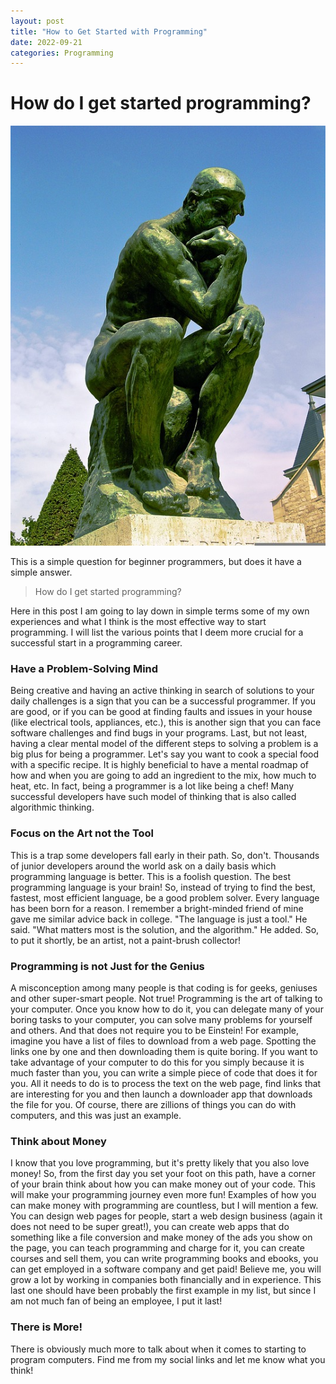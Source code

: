 ```yaml
---
layout: post
title: "How to Get Started with Programming"
date: 2022-09-21 
categories: Programming
---
```


# How do I get started programming?

![Puzzled Person](/assets/img/thinking.png)

This is a simple question for beginner programmers, but does it have a simple answer.
>How do I get started programming?  

Here in this post I am going to lay down in simple terms some of my own experiences 
and what I think is the most effective way to start programming. I will list the various points 
that I deem more crucial for a successful start in a programming career.

### Have a Problem-Solving Mind
Being creative and having an active thinking in search of solutions to your daily challenges is a sign that you 
can be a successful programmer. If you are good, or if you can be good at finding faults and issues in your house 
(like electrical tools, appliances, etc.), this is another sign that you can face software challenges and find bugs in 
your programs. Last, but not least, having a clear mental model of the different steps to solving a 
problem is a big plus for being a programmer. Let's say you want to cook a special food with a specific recipe. 
It is highly beneficial to have a mental roadmap of how and when you are going to add an ingredient to the mix, how much 
to heat, etc. In fact, being a programmer is a lot like being a chef! Many successful developers have such model of thinking that is 
also called algorithmic thinking. 

### Focus on the Art not the Tool
This is a trap some developers fall early in their path. So, don't. 
Thousands of junior developers around the world ask on a daily basis which programming language is better.
This is a foolish question. The best programming language is your brain! So, instead of trying to find the best, fastest, 
most efficient language, be a good problem solver. Every language has been born for a reason. I remember a bright-minded friend of mine 
gave me similar advice back in college. "The language is just a tool." He said. "What matters most is the solution, and 
the algorithm." He added. So, to put it shortly, be an artist, not a paint-brush collector! 

### Programming is not Just for the Genius
A misconception among many people is that coding is for geeks, geniuses and other super-smart people.
Not true! Programming is the art of talking to your computer. Once you know how to do it, you can delegate many 
of your boring tasks to your computer, you can solve many problems for yourself and others. 
And that does not require you to be Einstein! For example, imagine you have a list of files to download from a web page. 
Spotting the links one by one and then downloading them is quite boring. If you want to take advantage of your computer 
to do this for you simply because it is much faster than you, you can write a simple piece of code that does it for you.
All it needs to do is to process the text on the web page, find links that are interesting for you and then launch a downloader 
app that downloads the file for you. Of course, there are zillions of things you can do with computers, and 
this was just an example. 
### Think about Money
I know that you love programming, but it's pretty likely that you also love money! 
So, from the first day you set your foot on this path, have a corner of your brain think 
about how you can make money out of your code. This will make your programming journey even more fun! 
Examples of how you can make money with programming are countless, but I will mention a few.
You can design web pages for people, start a web design business (again it does not need to be super great!), you can 
create web apps that do something like a file conversion and make money of the ads you show on the page, 
you can teach programming and charge for it, you can create courses and sell them, you can write programming books and ebooks, 
you can get employed in a software company and get paid! Believe me, you will grow a lot by working in companies both financially 
and in experience. This last one should have been probably the first example in my list, but 
since I am not much fan of being an employee, I put it last!
 
### There is More!
There is obviously much more to talk about when it comes to starting to program computers. 
Find me from my social links and let me know what you think! 